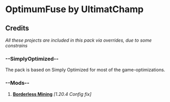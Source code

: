 # OptimumFuse by UltimatChamp

## Credits 
_All these projects are included in this pack via overrides, due to some constrains_

### --SimplyOptimized--
The pack is based on Simply Optimized for most of the game-optimizations.

### --Mods--
1) [**Borderless Mining**](https://github.com/comp500/BorderlessMinin) _[1.20.4 Config fix]_
